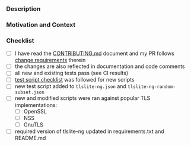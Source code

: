 <!-- Provide a general summary of your proposed changes in the Title field above -->

### Description
<!-- Describe your changes in detail below -->

### Motivation and Context
<!-- Describe why the change is introduced, if it solves an issue add "fixes #1"
with a correct number -->

### Checklist
<!-- go over following points. check them with an `x` if they do apply,
(they turn into clickable checkboxes once the PR is submitted, so no need
to do everything at once)

if you're unsure about any of those items, just ask in comment to PR

if the PR resolves an issue, please add further checkboxes that describe the
action items or test scenarios from it
-->

- [ ] I have read the [CONTRIBUTING.md](https://github.com/tomato42/tlsfuzzer/blob/master/CONTRIBUTING.md) document and my PR follows [change requirements](https://github.com/tomato42/tlsfuzzer/blob/master/CONTRIBUTING.md#change-requirements) therein
- [ ] the changes are also reflected in documentation and code comments
- [ ] all new and existing tests pass (see CI results)
- [ ] [test script checklist](https://github.com/tomato42/tlsfuzzer/wiki/Test-script-checklist) was followed for new scripts
- [ ] new test script added to `tlslite-ng.json` and `tlslite-ng-random-subset.json`
- [ ] new and modified scripts were ran against popular TLS implementations:
  - [ ] OpenSSL
  - [ ] NSS
  - [ ] GnuTLS
- [ ] required version of tlslite-ng updated in requirements.txt and README.md

